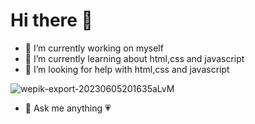 # Hi there 👋


- 🔭 I’m currently working on myself
- 🌱 I’m currently learning about html,css and javascript
- 🤔 I’m looking for help with html,css and javascript


![wepik-export-20230605201635aLvM](https://github.com/Manuella-Sam/Manuella-Sam/assets/135549486/d3f7515d-15a4-44f2-b896-dee7537b3442)



- 💬 Ask me anything 💗


